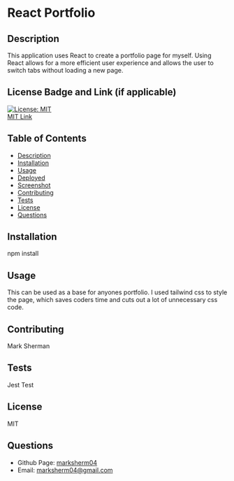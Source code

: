 # React Portfolio


## Description
This application uses React to create a portfolio page for myself. Using React allows for a more efficient user experience and allows the user to switch tabs without loading a new page.

## License Badge and Link (if applicable)
[![License: MIT](https://img.shields.io/badge/License-MIT-yellow.svg)](https://opensource.org/licenses/MIT) <br />
[MIT Link](https://opensource.org/licenses/MIT)

  ## Table of Contents
- [Description](#description)
- [Installation](#installation)
- [Usage](#usage)
- [Deployed](#deployed)
- [Screenshot](#screenshot)
- [Contributing](#contributing)
- [Tests](#tests)
- [License](#license)
- [Questions](#githubUser)

## Installation
npm install

## Usage
This can be used as a base for anyones portfolio.  I used tailwind css to style the page, which saves coders time and cuts out a lot of unnecessary css code.

## Contributing
Mark Sherman

## Tests
Jest Test

## License
MIT


## Questions
- Github Page: [marksherm04](https://github.com/marksherm04)
- Email: marksherm04@gmail.com

